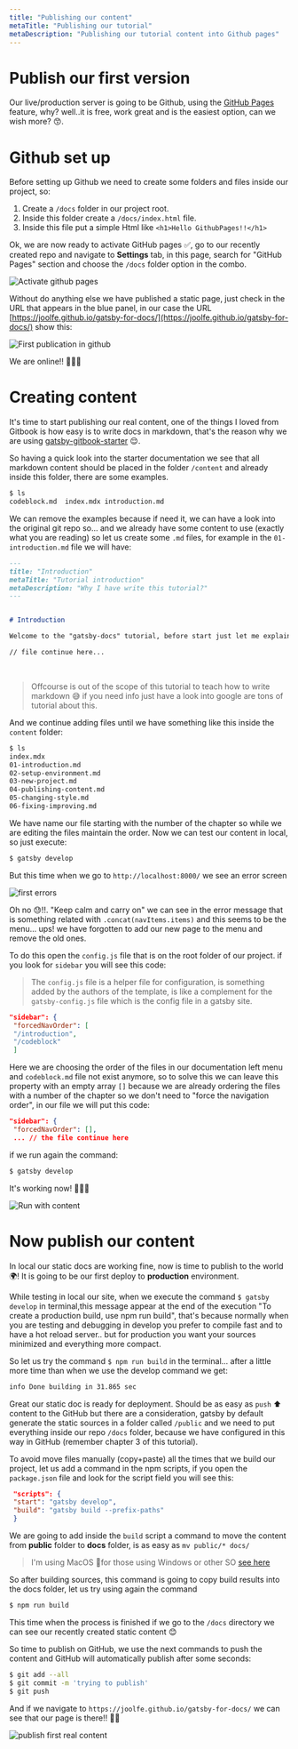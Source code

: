 ```yaml
---
title: "Publishing our content"
metaTitle: "Publishing our tutorial"
metaDescription: "Publishing our tutorial content into Github pages"
---
```


# Publish our first version

Our live/production server is going to be Github, using the [GitHub Pages](https://pages.github.com/) feature, why? well..it is free, work great and is the easiest option, can we wish more? 😙.


# Github set up

Before setting up Github we need to create some folders and files inside our project, so:
 1. Create a `/docs` folder in our project root.
 2. Inside this folder create a `/docs/index.html` file.
 3. Inside this file put a simple Html like `<h1>Hello GithubPages!!</h1>`

Ok, we are now ready to activate GitHub pages ✅, go to our recently created repo and navigate to **Settings** tab, in this page, search for "GitHub Pages" section and choose the `/docs` folder option in the combo.

![Activate github pages](doc-img/activate-git-pages.png)

Without do anything else we have published a static page, just check in the URL that appears in the blue panel, in our case the URL  [https://joolfe.github.io/gatsby-for-docs/](https://joolfe.github.io/gatsby-for-docs/) show this:

![First publication in github](doc-img/first-publish.png)

We are online!! 🎉🎉🎉


# Creating content

It's time to start publishing our real content, one of the things I loved from Gitbook is how easy is to write docs in markdown, that's the reason why we are using [gatsby-gitbook-starter](https://www.gatsbyjs.org/starters/hasura/gatsby-gitbook-starter/) 😌.

So having a quick look into the starter documentation we see that all markdown content should be placed in the folder `/content` and already inside this folder, there are some examples.

```bash
$ ls
codeblock.md  index.mdx introduction.md
```

We can remove the examples because if need it, we can have a look into the original git repo so... and we already have some content to use (exactly what you are reading) so let us create some `.md` files, for example in the `01-introduction.md` file we will have:

```md
---
title: "Introduction"
metaTitle: "Tutorial introduction"
metaDescription: "Why I have write this tutorial?"
---


# Introduction

Welcome to the "gatsby-docs" tutorial, before start just let me explain the motivation to create this tutorial...

// file continue here...

```
<br/>

> Offcourse is out of the scope of this tutorial to teach how to write markdown 😅 if you need info just have a look into google are tons of tutorial about this.

And we continue adding files until we have something like this inside the `content` folder: 

```bash
$ ls
index.mdx
01-introduction.md
02-setup-environment.md
03-new-project.md   
04-publishing-content.md
05-changing-style.md
06-fixing-improving.md
```

We have name our file starting with the number of the chapter so while we are editing the files maintain the order. Now we can test our content in local, so just execute:

```bash
$ gatsby develop
```

But this time when we go to `http://localhost:8000/` we see an error screen

![first errors](doc-img/first-errors.png)

Oh no 😓!!. "Keep calm and carry on" we can see in the error message that is something related with `.concat(navItems.items)` and this seems to be the menu... ups! we have forgotten to add our new page to the menu and remove the old ones.

To do this open the `config.js` file that is on the root folder of our project.
 if you look for `sidebar` you will see this code:

> The `config.js`  file is a helper file for configuration, is something added by the authors of the template, is like a complement for the `gatsby-config.js` file which is the config file in a gatsby site.

```json
"sidebar": {
 "forcedNavOrder": [
 "/introduction",
 "/codeblock"
 ]
```

Here we are choosing the order of the files in our documentation left menu and `codeblock.md` file not exist anymore, so to solve this we can leave this property with an empty array `[]` because we are already ordering the files with a number of the chapter so we don't need to "force the navigation order", in our file we will put this code:

```json
"sidebar": {
 "forcedNavOrder": [],
 ... // the file continue here
```

if we run again the command:

```bash
$ gatsby develop
```

It's working now! 👏👏👏 

![Run with content](doc-img/run-with.content.png)


# Now publish our content

In local our static docs are working fine, now is time to publish to the world 🌍! It is going to be our first deploy to **production** environment.

While testing in local our site, when we execute the command `$ gatsby develop` in terminal,this message appear at the end of the execution "To create a production build, use npm run build", that's because normally when you are testing and debugging in develop you prefer to compile fast and to have a hot reload server.. but for production you want your sources minimized and everything more compact.

So let us try the command `$ npm run build` in the terminal... after a little more time than when we use the develop command we get:

```bash
info Done building in 31.865 sec
```

Great our static doc is ready for deployment. Should be as easy as `push` ⬆️ content to the GitHub but there are a consideration, gatsby by default generate the static sources in a folder called `/public` and we need to put everything inside our repo `/docs` folder, because we have configured in this way in GitHub (remember chapter 3 of this tutorial).

To avoid move files manually (copy+paste) all the times that we build our project, let us add a command in the npm scripts, if you open the `package.json` file and look for the script field you will see this:

```json
 "scripts": {
 "start": "gatsby develop",
 "build": "gatsby build --prefix-paths"
 }
```

We are going to add inside the `build` script a command to move the content from **public** folder to **docs** folder, is as easy as `mv public/* docs/`

> I'm using MacOS 🍎for those using Windows or other SO [see here](https://www.computerhope.com/issues/ch001476.htm)

So after building sources, this command is going to copy build results into the docs folder, let us try using again the command

```bash
$ npm run build
```

This time when the process is finished if we go to the `/docs` directory we can see our recently created static content 😊

So time to publish on GitHub, we use the next commands to push the content and GitHub will automatically publish after some seconds:

```bash
$ git add --all 
$ git commit -m 'trying to publish'
$ git push
```

And if we navigate to `https://joolfe.github.io/gatsby-for-docs/` we can see that our page is there!! 🎉🎊

![publish first real content](doc-img/publish-content.png)
